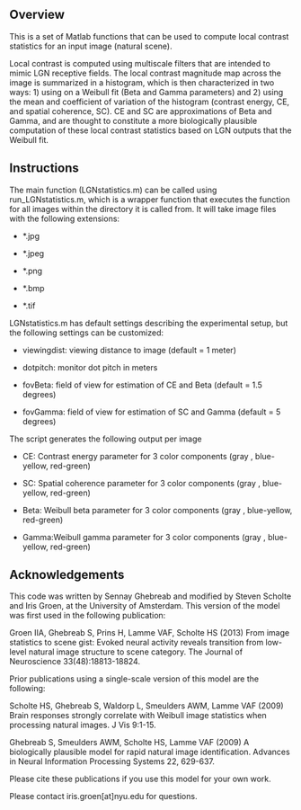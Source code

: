 Overview
--------

This is a set of Matlab functions that can be used to compute local contrast statistics for an input image (natural scene). 

Local contrast is computed using multiscale filters that are intended to mimic LGN receptive fields. The local contrast magnitude map across the image is summarized in a histogram, which is then characterized in two ways: 1) using on a Weibull fit (Beta and Gamma parameters) and 2) using the mean and coefficient of variation of the histogram (contrast energy, CE, and spatial coherence, SC). CE and SC are approximations of Beta and Gamma, and are thought to constitute a more biologically plausible computation of these local contrast statistics based on LGN outputs that the Weibull fit.



Instructions
------------

The main function (LGNstatistics.m) can be called using run_LGNstatistics.m, which is a wrapper function that executes the function for all images within the directory it is called from. It will take image files with the following extensions:

- *.jpg

- *.jpeg

- *.png

- *.bmp

- *.tif


LGNstatistics.m has default settings describing the experimental setup, but the following settings can be customized:

- viewingdist: viewing distance to image (default = 1 meter)

- dotpitch: monitor dot pitch in meters

- fovBeta: field of view for estimation of CE and Beta (default = 1.5 degrees)

- fovGamma: field of view for estimation of SC and Gamma (default = 5 degrees)


The script generates the following output per image

- CE: Contrast energy parameter for 3 color components (gray , blue-yellow, red-green)

- SC: Spatial coherence parameter for 3 color components (gray , blue-yellow, red-green)

- Beta: Weibull beta parameter for 3 color components (gray , blue-yellow, red-green)

- Gamma:Weibull gamma parameter for 3 color components (gray , blue-yellow, red-green)



Acknowledgements
------------

This code was written by Sennay Ghebreab and modified by Steven Scholte and Iris Groen, at the University of Amsterdam. This version of the model was first used in the following publication:

Groen IIA, Ghebreab S, Prins H, Lamme VAF, Scholte HS (2013) From image statistics to scene gist: Evoked neural activity reveals transition from low-level natural image structure to scene category. The Journal of Neuroscience 33(48):18813-18824.

Prior publications using a single-scale version of this model are the following:

Scholte HS, Ghebreab S, Waldorp L, Smeulders AWM, Lamme VAF (2009) Brain responses strongly correlate with Weibull image statistics when processing natural images. J Vis 9:1-15. 

Ghebreab S, Smeulders AWM, Scholte HS, Lamme VAF (2009) A biologically plausible model for rapid natural image identification. Advances in Neural Information Processing Systems 22, 629-637.

Please cite these publications if you use this model for your own work.

Please contact iris.groen[at]nyu.edu for questions.

